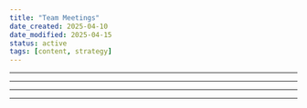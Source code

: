 ```yaml
---
title: "Team Meetings"
date_created: 2025-04-10
date_modified: 2025-04-15
status: active
tags: [content, strategy]
---
```


---

---

---

---



